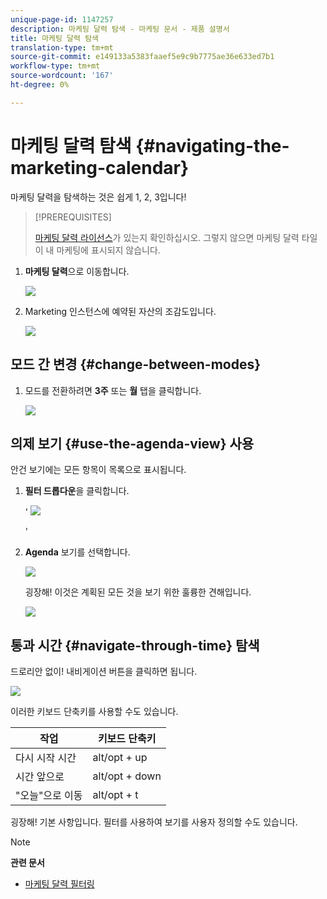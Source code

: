```yaml
---
unique-page-id: 1147257
description: 마케팅 달력 탐색 - 마케팅 문서 - 제품 설명서
title: 마케팅 달력 탐색
translation-type: tm+mt
source-git-commit: e149133a5383faaef5e9c9b7775ae36e633ed7b1
workflow-type: tm+mt
source-wordcount: '167'
ht-degree: 0%

---
```



# 마케팅 달력 탐색 {#navigating-the-marketing-calendar}

마케팅 달력을 탐색하는 것은 쉽게 1, 2, 3입니다!

>[!PREREQUISITES]
>
>[마케팅 달력 라이선스](issue-revoke-a-marketing-calendar-license.md)가 있는지 확인하십시오. 그렇지 않으면 마케팅 달력 타일이 내 마케팅에 표시되지 않습니다.

1. **마케팅 달력**&#x200B;으로 이동합니다.

   ![](assets/2017-05-10-15-30-47.png)

1. Marketing 인스턴스에 예약된 자산의 조감도입니다.

   ![](assets/image2014-9-15-16-3a44-3a22.png)

## 모드 간 변경 {#change-between-modes}

1. 모드를 전환하려면 **3주** 또는 **월** 탭을 클릭합니다.

   ![](assets/image2014-9-15-16-3a46-3a16.png)

## 의제 보기 {#use-the-agenda-view} 사용

안건 보기에는 모든 항목이 목록으로 표시됩니다.

1. **필터 드롭다운**&#x200B;을 클릭합니다.

   &#39; ![](assets/image2014-9-26-10-3a29-3a6.png)

   &#39;

1. **Agenda** 보기를 선택합니다.

   ![](assets/image2014-9-26-10-3a29-3a36.png)

   굉장해! 이것은 계획된 모든 것을 보기 위한 훌륭한 견해입니다.

   ![](assets/image2014-9-26-10-3a30-3a9.png)

## 통과 시간 {#navigate-through-time} 탐색

드로리안 없이! 내비게이션 버튼을 클릭하면 됩니다.

![](assets/image2014-9-26-10-3a31-3a25.png)

이러한 키보드 단축키를 사용할 수도 있습니다.

| 작업 | 키보드 단축키 |
|---|---|
| 다시 시작 시간 | alt/opt + up |
| 시간 앞으로 | alt/opt + down |
| &quot;오늘&quot;으로 이동 | alt/opt + t |

굉장해! 기본 사항입니다. 필터를 사용하여 보기를 사용자 정의할 수도 있습니다.

>[!NOTE]
>
>**관련 문서**
>
>* [마케팅 달력 필터링](../../../../product-docs/core-marketo-concepts/marketing-calendar/working-with-the-calendar/filtering-the-marketing-calendar.md)

